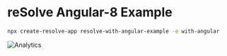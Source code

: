 # reSolve Angular-8 Example

```sh
npx create-resolve-app resolve-with-angular-example -e with-angular
```

![Analytics](https://ga-beacon.appspot.com/UA-118635726-1/examples-with-angular-readme?pixel)
